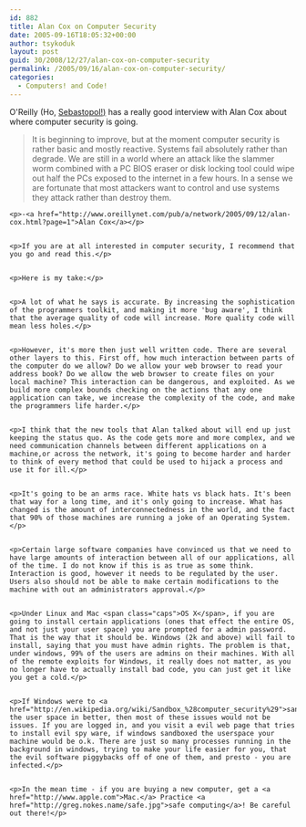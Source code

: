 ```yaml
---
id: 882
title: Alan Cox on Computer Security
date: 2005-09-16T18:05:32+00:00
author: tsykoduk
layout: post
guid: 30/2008/12/27/alan-cox-on-computer-security
permalink: /2005/09/16/alan-cox-on-computer-security/
categories:
  - Computers! and Code!
---
```

<p>O'Reilly (Ho, <a href="http://www.ci.sebastopol.ca.us/">Sebastopol!)</a> has a really good interview with Alan Cox about where computer security is going.</p>


<blockquote>It is beginning to improve, but at the moment computer security is rather basic and mostly reactive. Systems fail absolutely rather than degrade. We are still in a world where an attack like the slammer worm combined with a <span class="caps">PC BIOS</span> eraser or disk locking tool could wipe out half the PCs exposed to the internet in a few hours. In a sense we are fortunate that most attackers want to control and use systems they attack rather than destroy them.</blockquote>

	<p>-<a href="http://www.oreillynet.com/pub/a/network/2005/09/12/alan-cox.html?page=1">Alan Cox</a></p>


	<p>If you are at all interested in computer security, I recommend that you go and read this.</p>


	<p>Here is my take:</p>


	<p>A lot of what he says is accurate. By increasing the sophistication of the programmers toolkit, and making it more 'bug aware', I think that the average quality of code will increase. More quality code will mean less holes.</p>


	<p>However, it's more then just well written code. There are several other layers to this. First off, how much interaction between parts of the computer do we allow? Do we allow your web browser to read your address book? Do we allow the web browser to create files on your local machine? This interaction can be dangerous, and exploited. As we build more complex bounds checking on the actions that any one application can take, we increase the complexity of the code, and make the programmers life harder.</p>


	<p>I think that the new tools that Alan talked about will end up just keeping the status quo. As the code gets more and more complex, and we need communication channels between different applications on a machine,or across the network, it's going to become harder and harder to think of every method that could be used to hijack a process and use it for ill.</p>


	<p>It's going to be an arms race. White hats vs black hats. It's been that way for a long time, and it's only going to increase. What has changed is the amount of interconnectedness in the world, and the fact that 90% of those machines are running a joke of an Operating System.</p>


	<p>Certain large software companies have convinced us that we need to have large amounts of interaction between all of our applications, all of the time. I do not know if this is as true as some think. Interaction is good, however it needs to be regulated by the user. Users also should not be able to make certain modifications to the machine with out an administrators approval.</p>


	<p>Under Linux and Mac <span class="caps">OS X</span>, if you are going to install certain applications (ones that effect the entire OS, and not just your user space) you are prompted for a admin password. That is the way that it should be. Windows (2k and above) will fail to install, saying that you must have admin rights. The problem is that, under windows, 99% of the users are admins on their machines. With all of the remote exploits for Windows, it really does not matter, as you no longer have to actually install bad code, you can just get it like you get a cold.</p>


	<p>If Windows were to <a href="http://en.wikipedia.org/wiki/Sandbox_%28computer_security%29">sandbox</a> the user space in better, then most of these issues would not be issues. If you are logged in, and you visit a evil web page that tries to install evil spy ware, if windows sandboxed the userspace your machine would be o.k. There are just so many processes running in the background in windows, trying to make your life easier for you, that the evil software piggybacks off of one of them, and presto - you are infected.</p>


	<p>In the mean time - if you are buying a new computer, get a <a href="http://www.apple.com">Mac.</a> Practice <a href="http://greg.nokes.name/safe.jpg">safe computing</a>! Be careful out there!</p>